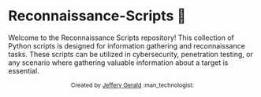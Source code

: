 # Reconnaissance-Scripts 🐍
Welcome to the Reconnaissance Scripts repository! This collection of Python scripts is designed for information gathering and reconnaissance tasks. These scripts can be utilized in cybersecurity, penetration testing, or any scenario where gathering valuable information about a target is essential.
<div align="center">
  <sub>Created by
  <a href="https://www.linkedin.com/in/jeffery-gerald-334227265/"> Jeffery Gerald</a> :man_technologist:
  
</div>
     <br>    

